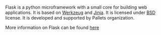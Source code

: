 ﻿Flask is a python microframework with a small core for building web applications. It is based on [Werkzeug](https://www.palletsprojects.com/p/werkzeug/) and [Jinja](https://www.palletsprojects.com/p/jinja/). It is licensed under [BSD](https://github.com/pallets/flask/blob/master/LICENSE) license.
It is developed and supported by Pallets organization.

More information on Flask can be found [here](http://flask.pocoo.org/)
